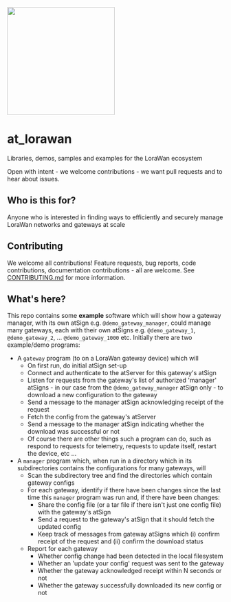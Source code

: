 <img width=250px src="https://atsign.dev/assets/img/atPlatform_logo_gray.svg?sanitize=true">

# at_lorawan
Libraries, demos, samples and examples for the LoraWan ecosystem

Open with intent - we welcome contributions - we want pull requests and to hear about issues.

## Who is this for?
Anyone who is interested in finding ways to efficiently and securely manage 
LoraWan networks and gateways at scale

## Contributing

We welcome all contributions! Feature requests, bug reports, code 
contributions, documentation contributions - all are welcome. See 
[CONTRIBUTING.md](CONTRIBUTING.md) for more information.

## What's here?

This repo contains some **example** software which will show how a gateway
manager, with its own atSign e.g. `@demo_gateway_manager`, could manage many
gateways, each with their own atSigns
e.g. `@demo_gateway_1`, `@demo_gateway_2`, ... `@demo_gateway_1000` etc.
Initially there are two example/demo programs:
* A `gateway` program (to on a LoraWan gateway device) which will
  * On first run, do initial atSign set-up
  * Connect and authenticate to the atServer for this gateway's atSign
  * Listen for requests from the gateway's list of authorized 'manager' 
    atSigns - in our case from the `@demo_gateway_manager` atSign only - to 
    download a new configuration to the gateway
  * Send a message to the manager atSign acknowledging receipt of the request
  * Fetch the config from the gateway's atServer
  * Send a message to the manager atSign indicating whether the download was 
    successful or not
  * Of course there are other things such a program can do, such as 
    respond to requests for telemetry, requests to update itself, restart 
    the device, etc ... 
* A `manager` program which, when run in a directory which in its 
  subdirectories contains the configurations for many gateways, will
  * Scan the subdirectory tree and find the directories which contain 
    gateway configs
  * For each gateway, identify if there have been changes since the last 
    time this `manager` program was run and, if there have been changes:
    * Share the config file (or a tar file if there isn't just one config 
      file) with the gateway's atSign
    * Send a request to the gateway's atSign that it should fetch the 
      updated config
    * Keep track of messages from gateway atSigns which (i) confirm receipt 
      of the request and (ii) confirm the download status
  * Report for each gateway
    * Whether config change had been detected in the local filesystem
    * Whether an 'update your config' request was sent to the gateway
    * Whether the gateway acknowledged receipt within N seconds or not
    * Whether the gateway successfully downloaded its new config or not
